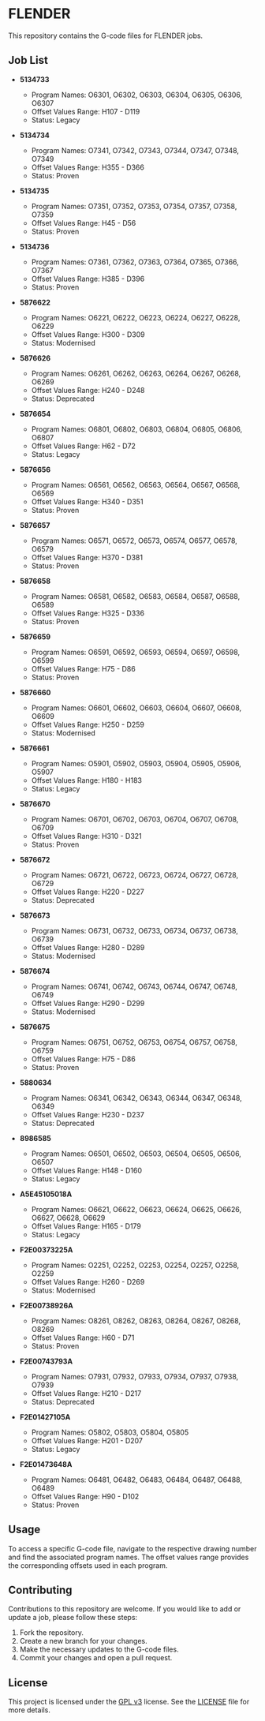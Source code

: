 # FLENDER

This repository contains the G-code files for FLENDER jobs.

## Job List

- **5134733**
  - Program Names: O6301, O6302, O6303, O6304, O6305, O6306, O6307
  - Offset Values Range: H107 - D119
  - Status: Legacy
&nbsp;

- **5134734**
  - Program Names: O7341, O7342, O7343, O7344, O7347, O7348, O7349
  - Offset Values Range: H355 - D366
  - Status: Proven
&nbsp;

- **5134735**
  - Program Names: O7351, O7352, O7353, O7354, O7357, O7358, O7359
  - Offset Values Range: H45 - D56
  - Status: Proven
&nbsp;

- **5134736**
  - Program Names: O7361, O7362, O7363, O7364, O7365, O7366, O7367
  - Offset Values Range: H385 - D396
  - Status: Proven
&nbsp;

- **5876622**
  - Program Names: O6221, O6222, O6223, O6224, O6227, O6228, O6229
  - Offset Values Range: H300 - D309
  - Status: Modernised
&nbsp;

- **5876626**
  - Program Names: O6261, O6262, O6263, O6264, O6267, O6268, O6269
  - Offset Values Range: H240 - D248
  - Status: Deprecated
&nbsp;

- **5876654**
  - Program Names: O6801, O6802, O6803, O6804, O6805, O6806, O6807
  - Offset Values Range: H62 - D72
  - Status: Legacy
&nbsp;

- **5876656**
  - Program Names: O6561, O6562, O6563, O6564, O6567, O6568, O6569
  - Offset Values Range: H340 - D351
  - Status: Proven
&nbsp;

- **5876657**
  - Program Names: O6571, O6572, O6573, O6574, O6577, O6578, O6579
  - Offset Values Range: H370 - D381
  - Status: Proven
&nbsp;

- **5876658**
  - Program Names: O6581, O6582, O6583, O6584, O6587, O6588, O6589
  - Offset Values Range: H325 - D336
  - Status: Proven
&nbsp;

- **5876659**
  - Program Names: O6591, O6592, O6593, O6594, O6597, O6598, O6599
  - Offset Values Range: H75 - D86
  - Status: Proven
&nbsp;

- **5876660**
  - Program Names: O6601, O6602, O6603, O6604, O6607, O6608, O6609
  - Offset Values Range: H250 - D259
  - Status: Modernised
&nbsp;

- **5876661**
  - Program Names: O5901, O5902, O5903, O5904, O5905, O5906, O5907
  - Offset Values Range: H180 - H183
  - Status: Legacy
&nbsp;

- **5876670**
  - Program Names: O6701, O6702, O6703, O6704, O6707, O6708, O6709
  - Offset Values Range: H310 - D321
  - Status: Proven
&nbsp;

- **5876672**
  - Program Names: O6721, O6722, O6723, O6724, O6727, O6728, O6729
  - Offset Values Range: H220 - D227
  - Status: Deprecated
&nbsp;

- **5876673**
  - Program Names: O6731, O6732, O6733, O6734, O6737, O6738, O6739
  - Offset Values Range: H280 - D289
  - Status: Modernised
&nbsp;

- **5876674**
  - Program Names: O6741, O6742, O6743, O6744, O6747, O6748, O6749
  - Offset Values Range: H290 - D299
  - Status: Modernised
&nbsp;

- **5876675**
  - Program Names: O6751, O6752, O6753, O6754, O6757, O6758, O6759
  - Offset Values Range: H75 - D86
  - Status: Proven
&nbsp;

- **5880634**
  - Program Names: O6341, O6342, O6343, O6344, O6347, O6348, O6349
  - Offset Values Range: H230 - D237
  - Status: Deprecated
&nbsp;

- **8986585**
  - Program Names: O6501, O6502, O6503, O6504, O6505, O6506, O6507
  - Offset Values Range: H148 - D160
  - Status: Legacy
&nbsp;

- **A5E45105018A**
  - Program Names: O6621, O6622, O6623, O6624, O6625, O6626, O6627, O6628, O6629
  - Offset Values Range: H165 - D179
  - Status: Legacy
&nbsp;

- **F2E00373225A**
  - Program Names: O2251, O2252, O2253, O2254, O2257, O2258, O2259
  - Offset Values Range: H260 - D269
  - Status: Modernised
&nbsp;

- **F2E00738926A**
  - Program Names: O8261, O8262, O8263, O8264, O8267, O8268, O8269
  - Offset Values Range: H60 - D71
  - Status: Proven
&nbsp;

- **F2E00743793A**
  - Program Names: O7931, O7932, O7933, O7934, O7937, O7938, O7939
  - Offset Values Range: H210 - D217
  - Status: Deprecated
&nbsp;

- **F2E01427105A**
  - Program Names: O5802, O5803, O5804, O5805
  - Offset Values Range: H201 - D207
  - Status: Legacy
&nbsp;

- **F2E01473648A**
  - Program Names: O6481, O6482, O6483, O6484, O6487, O6488, O6489
  - Offset Values Range: H90 - D102
  - Status: Proven
&nbsp;

## Usage

To access a specific G-code file, navigate to the respective drawing number and find the associated program names. The offset values range provides the corresponding offsets used in each program.

## Contributing

Contributions to this repository are welcome. If you would like to add or update a job, please follow these steps:
1. Fork the repository.
2. Create a new branch for your changes.
3. Make the necessary updates to the G-code files.
4. Commit your changes and open a pull request.

## License

This project is licensed under the [GPL v3](https://www.gnu.org/licenses/gpl-3.0.en.html) license. See the [LICENSE](LICENSE) file for more details.
